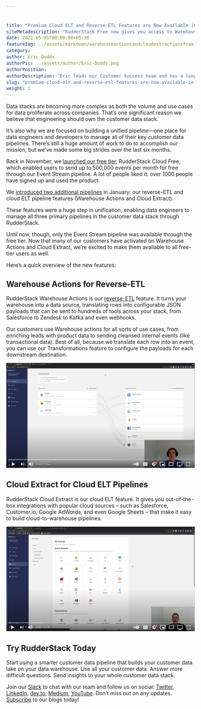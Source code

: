 ```yaml
---


title: "Premium Cloud ELT and Reverse-ETL Features are Now Available in RudderStack Cloud Free"
siteMetadescription: "RudderStack Free now gives you access to Warehouse Actions and Cloud Extract, which are RudderStack premium features. Learn what you can do with RudderStack Free and the limitations."
date: 2021-05-05T00:00:00+05:30
featureImg: ../assets/markdown/warehouseactionsandcloudextractionsfree.png
category:
author: Eric Dodds
authorPic: ../assets/author/Eric-Dodds.png
authorPosition:
authorDescription: "Eric leads our Customer Success team and has a long history of helping companies architect customer data stacks and use their data to grow."
slug: "premium-cloud-elt-and-reverse-etl-features-are-now-available-in-rudderstack-cloud-free"
weight: 1
---
```


Data stacks are becoming more complex as both the volume and use cases for data proliferate across companies. That’s one significant reason we believe that engineering should own the customer data stack. 

It’s also why we are focused on building a unified pipeline—one place for data engineers and developers to manage all of their key customer data pipelines. There’s still a huge amount of work to do to accomplish our mission, but we’ve made some big strides over the last six months. 

Back in November, we [launched our free tier](https://rudderstack.com/blog/start-building-a-better-cdp-for-free-with-rudderstack-cloud-free), RudderStack Cloud Free, which enabled users to send up to 500,000 events per month for free through our Event Stream pipeline.  A lot of people liked it: over 1000 people have signed up and used the product. 

We [introduced two additional pipelines](https://rudderstack.com/blog/introducing-rudderstack-cloud-extract-and-warehouse-actions) in January: our reverse-ETL and cloud ELT pipeline features (Warehouse Actions and Cloud Extract). 

These features were a huge step in unification, enabling data engineers to manage all three primary pipelines in the customer data stack through RudderStack. 

Until now, though, only the Event Stream pipeline was available through the free tier. Now that many of our customers have activated on Warehouse Actions and Cloud Extract, we’re excited to make them available to all free-tier users as well. 

Here’s a quick overview of the new features: 


## Warehouse Actions for Reverse-ETL

RudderStack Warehouse Actions is our [reverse-ETL](https://rudderstack.com/blog/reverse-etl-is-just-another-data-pipeline) feature. It turns your warehouse into a data source, translating rows into configurable JSON payloads that can be sent to hundreds of tools across your stack, from Salesforce to Zendesk to Kafka and even webhooks. 

Our customers use Warehouse actions for all sorts of use cases, from enriching leads with product data to sending cleansed internal events (like transactional data). Best of all, because we translate each row into an event, you can use our Transformations feature to configure the payloads for each downstream destination. 

[![Sign up to try Warehouse Actions for free](../assets/markdown/warehouseactionsvideo.png)](https://www.youtube.com/watch?v=_h5unKkNNQg)


## Cloud Extract for Cloud ELT Pipelines

RudderStack Cloud Extract is our cloud ELT feature. It gives you out-of-the-box integrations with popular cloud sources – such as Salesforce, Customer.io, Google AdWords, and even Google Sheets – that make it easy to build cloud-to-warehouse pipelines.

[![Sign up to try Cloud Extract for free](../assets/markdown/cloudextractvideo.png)](https://www.youtube.com/watch?v=F9dIv5Pp0EE)

## Try RudderStack Today

Start using a smarter customer data pipeline that builds your customer data lake on your data warehouse. Use all your customer data. Answer more difficult questions. Send insights to your whole customer data stack.

Join our [Slack](https://resources.rudderstack.com/join-rudderstack-slack) to chat with our team and follow us on social: [Twitter](https://twitter.com/RudderStack), [LinkedIn](https://www.linkedin.com/company/rudderlabs/), [dev.to](https://dev.to/rudderstack), [Medium](https://rudderstack.medium.com/), [YouTube](https://www.youtube.com/channel/UCgV-B77bV_-LOmKYHw8jvBw). Don’t miss out on any updates. [Subscribe](https://rudderstack.com/blog/) to our blogs today!

